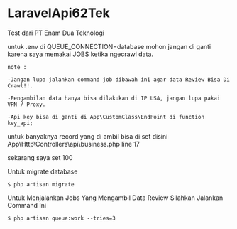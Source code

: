 # LaravelApi62Tek
Test dari PT Enam Dua Teknologi

untuk .env di QUEUE_CONNECTION=database mohon jangan di ganti karena saya memakai JOBS ketika ngecrawl data.
```
note : 
```
```
-Jangan lupa jalankan command job dibawah ini agar data Review Bisa Di Crawl!!.
```
```
-Pengambilan data hanya bisa dilakukan di IP USA, jangan lupa pakai VPN / Proxy.
```
```
-Api key bisa di ganti di App\CustomClass\EndPoint di function key_api;
```

untuk banyaknya record yang di ambil bisa di set disini
App\Http\Controllers\api\business.php
line 17

sekarang saya set 100

Untuk migrate database
```
$ php artisan migrate
```

Untuk Menjalankan Jobs Yang Mengambil Data Review Silahkan Jalankan Command Ini
```
$ php artisan queue:work --tries=3
```
